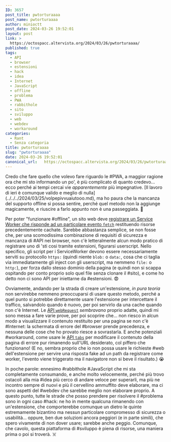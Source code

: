 ```yaml
---
ID: 3657
post_title: pwtorturaaaa
post_name: pwtorturaaaa
author: minioctt
post_date: 2024-03-26 19:52:01
layout: post
link: >
  https://octospacc.altervista.org/2024/03/26/pwtorturaaaa/
published: true
tags:
  - API
  - browser
  - estensioni
  - hack
  - idea
  - Internet
  - JavaScript
  - offline
  - problema
  - PWA
  - rabbithole
  - sito
  - sviluppo
  - web
  - webdev
  - workaround
categories:
  - Rant
  - Senza categoria
title: pwtorturaaaa
slug: "pwtorturaaaa"
date: 2024-03-26 19:52:01
canonical_url:   https://octospacc.altervista.org/2024/03/26/pwtorturaaaa/
---
```

<!-- wp:paragraph -->
<p markdown="1">Credo che fare quello che volevo fare riguardo le #PWA, a maggior ragione ora che mi sto informando un po', è più complicato di quanto credevo... ecco perché ai tempi cercai vie <em>apparentemente</em> più impegnative. [Il lavoro di ieri è comunque valido e meglio di nulla](../../../2024/03/25/volpepivvuaiutooo.md), ma ho paura che la mancanza del supporto offline si possa sentire, perché quel metodo non la aggiunge magicamente, e riuscire a farlo appunto non è una passeggiata. 😤️</p>
<!-- /wp:paragraph -->

<!-- wp:paragraph -->
<p markdown="1">Per poter "funzionare #offline", un sito web deve <a href="https://developer.mozilla.org/en-US/docs/Web/Progressive_web_apps/Tutorials/js13kGames/Offline_Service_workers">registrare un Service Worker che risponde ad un particolare evento <code>fetch</code></a> restituendo risorse precedentemente cachate. Sarebbe abbastanza semplice, se non fosse che, per una scomodissima combinazione di requisiti di sicurezza e mancanza di #API nei browser, non c'è letteralmente alcun modo pratico di registrare uno di 'sti cosi tramite estensioni, figurarsi userscript. Nello specifico, gli script per i ServiceWorker devono essere necessariamente serviti su protocollo <code>https:</code> (quindi niente <code>blob:</code> o <code>data:</code>, cosa che ci taglia via immediatamente gli inject con gli userscript, ma nemmeno <code>file:</code> o <code>http:</code>), per forza dallo stesso dominio della pagina (e quindi non si scappa ospitando per conto proprio solo quel file senza clonare il #sito), e come ho detto non ci sono API per iniettarne da #estensioni. 😨️</p>
<!-- /wp:paragraph -->

<!-- wp:paragraph -->
<p markdown="1">Ovviamente, andando per la strada di creare un'estensione, <em>in pura teoria</em> non servirebbe nemmeno preoccuparsi di usare questo metodo, perché a quel punto si potrebbe direttamente usare l'estensione per intercettare il traffico, salvandolo quando è nuovo, per poi servirlo da una cache quando non c'è Internet. Le <a href="https://developer.mozilla.org/en-US/docs/Mozilla/Add-ons/WebExtensions/API/webRequest">API <code>webRequest</code></a> <em>sembravano</em> proprio adatte, quindi mi sono messa a fare varie prove, per poi scoprire che... non riesco in alcun modo a visualizzare il contenuto restituito per una pagina se non c'è #Internet: la schermata di errore del #browser prende precedenza, e nessuna delle cose che ho provato riesce a sovrastarla. E anche potenziali #workaround, come usare le <a href="https://developer.mozilla.org/en-US/docs/Mozilla/Add-ons/WebExtensions/API/tabs">API <code>tabs</code></a> per modificare il contenuto della pagina di errore pur rimanendo sull'URL desiderato, col piffero che funzionano! (E no, sembra proprio che io non possa usare le richieste #web dell'estensione per servire una risposta fake ad un path da registrare come worker, l'evento viene triggerato ma il navigatore non si beve il risultato.) 😭️</p>
<!-- /wp:paragraph -->

<!-- wp:paragraph -->
<p markdown="1">In poche parole: ennesimo #rabbithole #JavaScript che mi sta completamente consumando, e anche molto velocemente, perché più trovo ostacoli alla mia #idea più cerco di andare veloce per superarli, ma più ne incontro sempre di nuovi e più il cervellino ammuffito deve elaborare, ma ci sono aspetti del #webdev che sarebbe meglio non elaborare proprio. A questo punto, tutte le strade che posso prendere per risolvere il #problema sono in ogni caso #hack: ne ho in mente qualcuna rimanendo con un'estensione, che comporterebbe comunque un dietro le quinte estremamente bizantino ma nessun particolare compromesso di sicurezza o usabilità... oppure, ben due soluzioni ancora peggiori (e in parte simili), che spero vivamente di non dover usare; sarebbe anche peggio. Comunque, che cavolo, questa piattaforma di #sviluppo è piena di risorse, una maniera prima o poi si troverà. ☠️</p>
<!-- /wp:paragraph -->